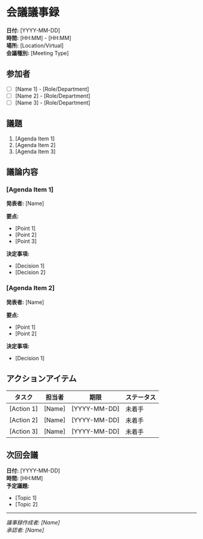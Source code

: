 # 会議議事録

**日付:** [YYYY-MM-DD]  
**時間:** [HH:MM] - [HH:MM]  
**場所:** [Location/Virtual]  
**会議種別:** [Meeting Type]

## 参加者

- [ ] [Name 1] - [Role/Department]
- [ ] [Name 2] - [Role/Department]
- [ ] [Name 3] - [Role/Department]

## 議題

1. [Agenda Item 1]
2. [Agenda Item 2]
3. [Agenda Item 3]

## 議論内容

### [Agenda Item 1]

**発表者:** [Name]

**要点:**
- [Point 1]
- [Point 2]
- [Point 3]

**決定事項:**
- [Decision 1]
- [Decision 2]

### [Agenda Item 2]

**発表者:** [Name]

**要点:**
- [Point 1]
- [Point 2]

**決定事項:**
- [Decision 1]

## アクションアイテム

| タスク | 担当者 | 期限 | ステータス |
|--------|--------|------|------------|
| [Action 1] | [Name] | [YYYY-MM-DD] | 未着手 |
| [Action 2] | [Name] | [YYYY-MM-DD] | 未着手 |
| [Action 3] | [Name] | [YYYY-MM-DD] | 未着手 |

## 次回会議

**日付:** [YYYY-MM-DD]  
**時間:** [HH:MM]  
**予定議題:**
- [Topic 1]
- [Topic 2]

---

*議事録作成者: [Name]*  
*承認者: [Name]*